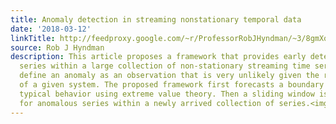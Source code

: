 ```yaml
---
title: Anomaly detection in streaming nonstationary temporal data
date: '2018-03-12'
linkTitle: http://feedproxy.google.com/~r/ProfessorRobJHyndman/~3/8gmXqqqhYwM/
source: Rob J Hyndman
description: This article proposes a framework that provides early detection of anomalous
  series within a large collection of non-stationary streaming time series data. We
  define an anomaly as an observation that is very unlikely given the recent distribution
  of a given system. The proposed framework first forecasts a boundary for the system&rsquo;s
  typical behavior using extreme value theory. Then a sliding window is used to test
  for anomalous series within a newly arrived collection of series.<img src="htt
---
```

